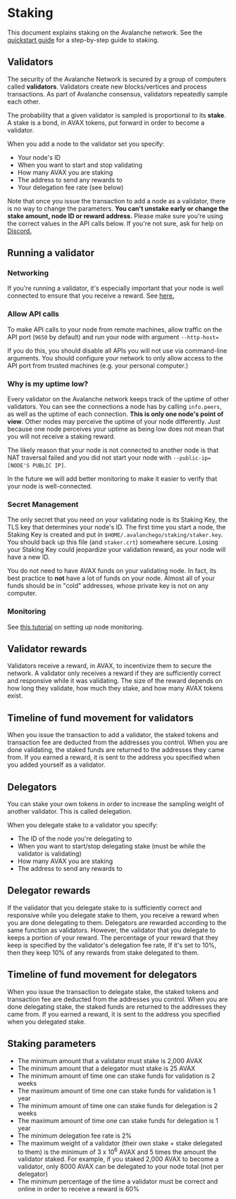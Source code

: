 # Staking

This document explains staking on the Avalanche network.
See the [quickstart guide](quickstart.md) for a step-by-step guide to staking.

## Validators

The security of the Avalanche Network is secured by a group of computers called **validators**.
Validators create new blocks/vertices and process transactions.
As part of Avalanche consensus, validators repeatedly sample each other.

The probability that a given validator is sampled is proportional to its **stake**.
A stake is a bond, in AVAX tokens, put forward in order to become a validator.

When you add a node to the validator set you specify:

* Your node's ID
* When you want to start and stop validating
* How many AVAX you are staking
* The address to send any rewards to
* Your delegation fee rate (see below)

Note that once you issue the transaction to add a node as a validator, there is no way to change the parameters.
**You can't unstake early or change the stake amount, node ID or reward address.**
Please make sure you're using the correct values in the API calls below.
If you're not sure, ask for help on [Discord.](https://chat.avalabs.org)

## Running a validator

### Networking

If you're running a validator, it's especially important that your node is well connected to ensure that you receive a reward. See [here.](faq.md#networking-setup)

### Allow API calls

To make API calls to your node from remote machines, allow traffic on the API port (`9650` by default) and run your node with argument `--http-host=`

If you do this, you should disable all APIs you will not use via command-line arguments.
You should configure your network to only allow access to the API port from trusted machines (e.g. your personal computer.) 

### Why is my uptime low?

Every validator on the Avalanche network keeps track of the uptime of other validators.
You can see the connections a node has by calling `info.peers`, as well as the uptime of each connection.
**This is only one node's point of view**. Other nodes may perceive the uptime of your node differently.
Just because one node perceives your uptime as being low does not mean that you will not receive a staking reward.

The likely reason that your node is not connected to another node is that NAT traversal failed and you did not start your node with `--public-ip=[NODE'S PUBLIC IP]`.

In the future we will add better monitoring to make it easier to verify that your node is well-connected.

### Secret Management

The only secret that you need on your validating node is its Staking Key, the TLS key that determines your node's ID.
The first time you start a node, the Staking Key is created and put in `$HOME/.avalanchego/staking/staker.key`.
You should back up this file (and `staker.crt`) somewhere secure.
Losing your Staking Key could jeopardize your validation reward, as your node will have a new ID.

You do not need to have AVAX funds on your validating node.
In fact, its best practice to **not** have a lot of funds on your node.
Almost all of your funds should be in "cold" addresses, whose private key is not on any computer.

### Monitoring

See [this tutorial](tutorials/node-monitoring.md) on setting up node monitoring.

## Validator rewards

Validators receive a reward, in AVAX, to incentivize them to secure the network.
A validator only receives a reward if they are sufficiently correct and responsive while it was validating. 
The size of the reward depends on how long they validate, how much they stake, and how many AVAX tokens exist.

## Timeline of fund movement for validators

When you issue the transaction to add a validator, the staked tokens and transaction fee are deducted from the addresses you control.
When you are done validating, the staked funds are returned to the addresses they came from.
If you earned a reward, it is sent to the address you specified when you added yourself as a validator.

## Delegators

You can stake your own tokens in order to increase the sampling weight of another validator.
This is called delegation.

When you delegate stake to a validator you specify:

* The ID of the node you're delegating to
* When you want to start/stop delegating stake (must be while the validator is validating)
* How many AVAX you are staking
* The address to send any rewards to

## Delegator rewards

If the validator that you delegate stake to is sufficiently correct and responsive while you delegate stake to them, you receive a reward when you are done delegating to them.
Delegators are rewarded according to the same function as validators.
However, the validator that you delegate to keeps a portion of your reward.
The percentage of your reward that they keep is specified by the validator's delegation fee rate,
If it's set to 10%, then they keep 10% of any rewards from stake delegated to them.

## Timeline of fund movement for delegators

When you issue the transaction to delegate stake, the staked tokens and transaction fee are deducted from the addresses you control.
When you are done delegating stake, the staked funds are returned to the addresses they came from.
If you earned a reward, it is sent to the address you specified when you delegated stake.

## Staking parameters

* The minimum amount that a validator must stake is 2,000 AVAX
* The minimum amount that a delegator must stake is 25 AVAX
* The minimum amount of time one can stake funds for validation is 2 weeks
* The maximum amount of time one can stake funds for validation is 1 year
* The minimum amount of time one can stake funds for delegation is 2 weeks
* The maximum amount of time one can stake funds for delegation is 1 year
* The minimum delegation fee rate is 2%
* The maximum weight of a validator (their own stake + stake delegated to them) is the minimum of 3 x 10<sup>6</sup> AVAX and 5 times the amount the validator staked.
  For example, if you staked 2,000 AVAX to become a validator, only 8000 AVAX can be delegated to your node total (not per delegator)
* The minimum percentage of the time a validator must be correct and online in order to receive a reward is 60%
